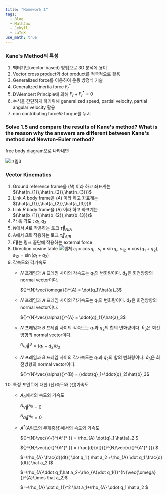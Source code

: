 ```yaml
---
title: "Homework 1"
tags:
  - Blog
  - MathJax
  - Jekyll
  - LaTeX
use_math: true
---
```

### Kane's Method의 특성
1. 벡터기반(vector-based) 방법으로 3D 분석에 용이
2. Vector cross product와 dot product를 적극적으로 활용
3. Generalized force를 이용하여 운동 방정식 기술
4. Generalized inertia force ${F}^{*}_{r}$
5. D'Alembert Principle에 의해 $F_r + F^*_r = 0$
6. 수식을 간단하게 하기위해 generalized speed, partial velocity, partial angular velocity 활용
7. non contributing force와 torque를 무시

### Solve 1.5 and compare the results of Kane's method? What is the reason why the answers are different between Kane's method and Newton-Euler method?

free body diagram으로 나타내면

![그림3](https://user-images.githubusercontent.com/53217819/95018597-c0d7d580-069b-11eb-83c4-731701cc5739.png)

### Vector Kinematics
1. Ground reference frame을 $(N)$ 이라 하고 좌표계는 $(\hat{n_{1}},\hat{n_{2}},\hat{n_{3}})$
2. Link $A$ body frame을 $(A)$ 이라 하고 좌표계는 $(\hat{a_{1}},\hat{a_{2}},\hat{a_{3}})$
3. Link $B$ body frame을 $(B)$ 이라 하고 좌표계는 $(\hat{b_{1}},\hat{b_{2}},\hat{b_{3}})$
4. 각 축 각도 : $q_{1}, q_{2}$
5. $N$에서 $A$로 작용하는 토크 $\vec{\tau}_{N/A}$
6. $A$에서 $B$로 작용하는 토크 $\vec{\tau}_{A/B}$
7. $\vec{F}$는 링크 끝단에 작용하는 external force
8. Direction cosine table
![캡처](https://user-images.githubusercontent.com/53217819/95019024-11e8c900-069e-11eb-9a8e-3efd3c4e773e.PNG)
$c_i = \cos{q_i}$ , $s_i = \sin{q_i}$, $c_{12} = \cos{(q_1+q_2)}$, $s_{12} = \sin{(q_1+q_2)}$
9. 각속도와 각가속도
   * $N$ 프레임과 $A$ 프레임 사이의 각속도는 $q_{1}$의 변화량이다. $\hat{a}_3$은 회전방향의 normal vector이다.
   
       ${}^{N}\vec{\omega}{}^{A} = \dot{q_1}\hat{a}_3$
       
   * $N$ 프레임과 $A$ 프레임 사이의 각가속도는 $\dot{q}_{1}$의 변화량이다. $\hat{a}_3$은 회전방향의 normal vector이다.
   
       ${}^{N}\vec{\alpha}{}^{A} = \ddot{q}_{1}\hat{a}_3$
       
   * $N$ 프레임과 $B$ 프레임 사이의 각속도는 $q_1$과 $q_2$의 합의 변화량이다. $\hat{b}_3$은 회전방향의 normal vector이다.
   
       ${}^{N}\vec{\omega}{}^{B} = (\dot{q}_{1}+\dot{q}_2)\hat{b}_3$
       
   * $N$ 프레임과 $B$ 프레임 사이의 각가속도는 $\dot{q}_1$과 $\dot{q}_2$의 합의 변화량이다. $\hat{a}_3$은 회전방향의 normal vector이다.
   
       ${}^{N}\vec{\alpha}{}^{B} = (\ddot{q}_1+\ddot{q}_2)\hat{b}_3$
10. 특정 포인트에 대한 (선)속도와 (선)가속도
    * $A_0$에서의 속도와 가속도
   
        ${}^{N}\vec{v}{}^{A_0} = 0$
       
        ${}^{N}\vec{a}{}^{A_0} = 0$
       
    * $A^{*}$(A링크의 무게중심)에서의 속도와 가속도
   
        ${}^{N}\vec{v}{}^{A^{* }} = \rho_{A} \dot{q}_1 \hat{a}_2 $
       
        ${}^{N}\vec{a}{}^{A^{* }} = \frac{d}{dt}({}^{N}\vec{v}{}^{A^{* }}) $
       
        $=\rho_{A} \frac{d}{dt}( \dot q_1 ) \hat a_2 +\rho_{A} \dot q_1 \frac{d}{dt}( \hat a_2 )$
       
        $=\rho_{A}\ddot q_1\hat a_2+\rho_{A}\dot q_1({}^{N}\vec{\omega}{}^{A}\times \hat a_2)$
       
        $=-\rho_{A} \dot q_{1}^2 \hat a_1+\rho_{A} \ddot q_1 \hat a_2 $
       
       
       
